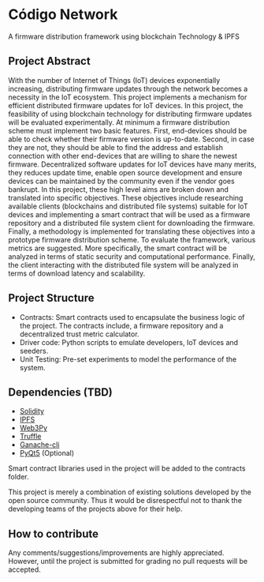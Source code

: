 # Código Network #
A firmware distribution framework using blockchain Technology & IPFS
## Project Abstract ##

With the number of Internet of Things (IoT) devices exponentially increasing, distributing firmware updates through the network becomes a necessity in the IoT ecosystem. This project implements a mechanism for efficient distributed firmware updates for IoT devices. In this project, the feasibility of using blockchain technology for distributing firmware updates will be evaluated experimentally. At minimum a firmware distribution scheme must implement two basic features. First, end-devices should be able to check whether their firmware version is up-to-date. Second, in case they are not, they should be able to find the address and establish connection with other end-devices that are willing to share the newest firmware. Decentralized software updates for IoT devices have many merits, they reduces update time, enable open source development and ensure devices can be maintained by the community even if the vendor goes bankrupt. In this project, these high level aims are broken down and translated into specific objectives. These objectives include researching available clients (blockchains and distributed file systems) suitable for IoT devices and implementing a smart contract that will be used as a firmware repository and a distributed file system client for downloading the firmware. Finally, a methodology is implemented for translating these objectives into a prototype firmware distribution scheme. To evaluate the framework, various metrics are suggested. More specifically, the smart contract will be analyzed in terms of static security and computational performance. Finally, the client interacting with the distributed file system will be analyzed in terms of download latency and scalability.

## Project Structure ##

- Contracts: Smart contracts used to encapsulate the business logic of the project. The contracts include, a firmware    repository and a decentralized trust metric calculator.
- Driver code: Python scripts to emulate developers, IoT devices and seeders.
- Unit Testing: Pre-set experiments to model the performance of the system.

## Dependencies (TBD) ##
 - [Solidity](https://github.com/ethereum/solidity)
 - [IPFS](https://github.com/ipfs/ipfs)
 - [Web3Py](https://github.com/ethereum/web3.py)
 - [Truffle](https://github.com/trufflesuite/truffle-contract)
 - [Ganache-cli](https://github.com/trufflesuite/ganache-cli)
 - [PyQt5](https://github.com/pyqt) (Optional)
 
 Smart contract libraries used in the project will be added to the contracts folder.

 This project is merely a combination of existing solutions developed by the open source community. Thus it would be disrespectful not to thank the developing teams of the projects above for their help.

## How to contribute ##
Any comments/suggestions/improvements are highly appreciated. However, until the project is submitted for grading no pull requests will be accepted.